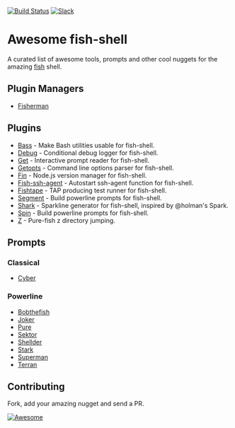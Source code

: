 [slack-link]: https://fisherman-wharf.herokuapp.com
[slack-badge]: https://fisherman-wharf.herokuapp.com/badge.svg

[travis-link]: https://travis-ci.org/fisherman/awesome-fish
[travis-badge]: https://img.shields.io/travis/fisherman/awesome-fish.svg

[awesome-link]:https://github.com/sindresorhus/awesome
[awesome-badge]: https://cdn.rawgit.com/sindresorhus/awesome/d7305f38d29fed78fa85652e3a63e154dd8e8829/media/badge.svg

[![Build Status][travis-badge]][travis-link]
[![Slack][slack-badge]][slack-link]

# Awesome fish-shell

A curated list of awesome tools, prompts and other cool nuggets for the amazing [fish] shell.

## Plugin Managers

- [Fisherman](https://github.com/fisherman/fisherman)

## Plugins

- [Bass](https://github.com/edc/bass) - Make Bash utilities usable for fish-shell.
- [Debug](https://github.com/fisherman/debug) - Conditional debug logger for fish-shell.
- [Get](https://github.com/fisherman/get) - Interactive prompt reader for fish-shell.
- [Getopts](https://github.com/fisherman/getopts) - Command line options parser for fish-shell.
- [Fin](https://github.com/fisherman/fin) - Node.js version manager for fish-shell.
- [Fish-ssh-agent](https://github.com/herrbischoff/fish-ssh-agent) - Autostart ssh-agent function for fish-shell.
- [Fishtape](https://github.com/fisherman/fishtape) - TAP producing test runner for fish-shell.
- [Segment](https://github.com/fisherman/segment) - Build powerline prompts for fish-shell.
- [Shark](https://github.com/fisherman/shark) - Sparkline generator for fish-shell, inspired by @holman's Spark.
- [Spin](https://github.com/fisherman/spin) - Build powerline prompts for fish-shell.
- [Z](https://github.com/fisherman/z) - Pure-fish z directory jumping.

## Prompts

### Classical

- [Cyber](https://github.com/fisherman/cyber)

### Powerline

- [Bobthefish](https://github.com/oh-my-fish/theme-bobthefish)
- [Joker](https://github.com/fisherman/joker)
- [Pure](https://github.com/rafaelrinaldi/pure)
- [Sektor](https://github.com/fisherman/sektor)
- [Shellder](https://github.com/simnalamburt/shellder)
- [Stark](https://github.com/fisherman/stark)
- [Superman](https://github.com/fisherman/superman)
- [Terran](https://github.com/fisherman/terran)

## Contributing

Fork, add your amazing nugget and send a PR.

[![Awesome][awesome-badge]][awesome-link]

[Awesome]: https://github.com/sindresorhus/awesome
[fish]: https://github.com/fish-shell/fish-shell
[create]: https://github.com/fisherman/awesome-fish/issues
[Pure]: https://github.com/sindresorhus/pure

